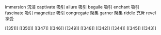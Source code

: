 




immersion 沉浸
captivate 吸引
allure 吸引
beguile 吸引
enchant 吸引
fascinate 吸引
magnetize 吸引
congregate 聚集
garner 聚集
riddle 充斥
revel 享受

[[351]]
[[350]]
[[347]]
[[346]]
[[349]]
[[348]]
[[342]]
[[344]]
[[345]]
[[343]]